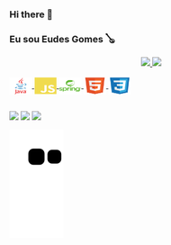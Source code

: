 ### Hi there 👋
### Eu sou Eudes Gomes 🪕

<div align="center">
  <a href="https://github.com/rafaballerini">
  <img height="180em" src="https://github-readme-stats.vercel.app/api?username=EudesGomes017&show_icons=true&theme=dark&include_all_commits=true&count_private=true"/>
  <img height="180em" src="https://github-readme-stats.vercel.app/api/top-langs/?username=EudesGomes017&layout=compact&langs_count=7&theme=dark"/>
</div>
<div style="display: inline_block"><br>
  <img align="center" alt="Eudes-Java" height="30" width="40" src="https://raw.githubusercontent.com/devicons/devicon/master/icons/java/java-original-wordmark.svg" ">
  <img align="center" alt="Eudes-Js" height="30" width="40" src="https://raw.githubusercontent.com/devicons/devicon/master/icons/javascript/javascript-plain.svg">
  <img align="center" alt="Eudes-spring" height="30" width="40" src="https://raw.githubusercontent.com/devicons/devicon/master/icons/spring/spring-original-wordmark.svg"">
  <img align="center" alt="Eudes-HTML" height="30" width="40" src="https://raw.githubusercontent.com/devicons/devicon/master/icons/html5/html5-original.svg">
  <img align="center" alt="Eudes-CSS" height="30" width="40" src="https://raw.githubusercontent.com/devicons/devicon/master/icons/css3/css3-original.svg">
</div>
  
  ##
  
  
  <div> 
 <a https://discord.com/channels/@me" target="_blank"><img src="https://img.shields.io/badge/Discord-7289DA?style=for-the-badge&logo=discord&logoColor=white" target="_blank"></a> 
  <a href = "mailto:eudesgomes017@gmail.com"><img src="https://img.shields.io/badge/-Gmail-%23333?style=for-the-badge&logo=gmail&logoColor=white" target="_blank"></a>
  <a href="https://www.linkedin.com/in/eudes-gomes-1b3b94b5/" target="_blank"><img src="https://img.shields.io/badge/-LinkedIn-%230077B5?style=for-the-badge&logo=linkedin&logoColor=white" target="_blank"></a> 
 
  ![Snake animation](https://github.com/rafaballerini/rafaballerini/blob/output/github-contribution-grid-snake.svg)
 
</div>
